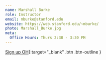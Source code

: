 ```yaml
---
name: Marshall Burke
role: Instructor
email: mburke@stanford.edu
website: https://web.stanford.edu/~mburke/
photo: Marshall_Burke.jpg
meta:
  Office Hours: Thurs 2:30 - 3:30 PM 
---
```


[Sign up OH](https://web.stanford.edu/~mburke/officehours.html){:target="_blank" .btn .btn-outline }
